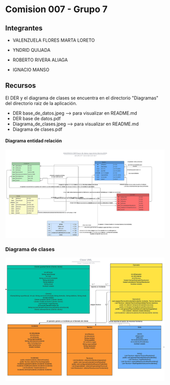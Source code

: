 # Comision 007  -  Grupo 7

## Integrantes

* VALENZUELA FLORES MARTA LORETO

* YNDRID QUIJADA

* ROBERTO RIVERA ALIAGA

* IGNACIO MANSO

## Recursos

El DER y el diagrama de clases se encuentra en el directorio
"Diagramas" del directorio raiz de la aplicación.

* DER base_de_datos.jpeg --> para visualizar en README.md
* DER base de datos.pdf
* Diagrama_de_clases.jpeg --> para visualizar en README.md
* Diagrama de clases.pdf

#### Diagrama entidad relación

![](Diagramas/DER_base_de_datos.jpeg "")

### Diagrama de clases

![](Diagramas/Diagrama_de_clases.jpeg "")